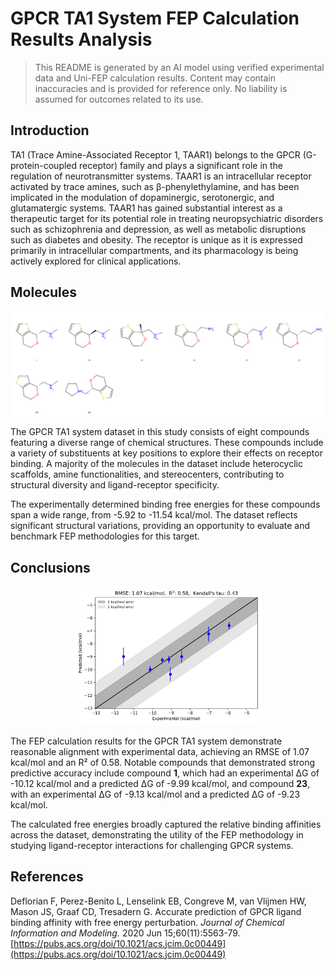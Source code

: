 # GPCR TA1 System FEP Calculation Results Analysis

> This README is generated by an AI model using verified experimental data and Uni-FEP calculation results. Content may contain inaccuracies and is provided for reference only. No liability is assumed for outcomes related to its use.

## Introduction

TA1 (Trace Amine-Associated Receptor 1, TAAR1) belongs to the GPCR (G-protein-coupled receptor) family and plays a significant role in the regulation of neurotransmitter systems. TAAR1 is an intracellular receptor activated by trace amines, such as β-phenylethylamine, and has been implicated in the modulation of dopaminergic, serotonergic, and glutamatergic systems. TAAR1 has gained substantial interest as a therapeutic target for its potential role in treating neuropsychiatric disorders such as schizophrenia and depression, as well as metabolic disruptions such as diabetes and obesity. The receptor is unique as it is expressed primarily in intracellular compartments, and its pharmacology is being actively explored for clinical applications.

## Molecules

![Molecular structures of representative compounds](mol_grid.png)

The GPCR TA1 system dataset in this study consists of eight compounds featuring a diverse range of chemical structures. These compounds include a variety of substituents at key positions to explore their effects on receptor binding. A majority of the molecules in the dataset include heterocyclic scaffolds, amine functionalities, and stereocenters, contributing to structural diversity and ligand-receptor specificity. 

The experimentally determined binding free energies for these compounds span a wide range, from -5.92 to -11.54 kcal/mol. The dataset reflects significant structural variations, providing an opportunity to evaluate and benchmark FEP methodologies for this target.

## Conclusions

<p align="center"><img src="result_dG.png" width="300"></p>

The FEP calculation results for the GPCR TA1 system demonstrate reasonable alignment with experimental data, achieving an RMSE of 1.07 kcal/mol and an R² of 0.58. Notable compounds that demonstrated strong predictive accuracy include compound **1**, which had an experimental ΔG of -10.12 kcal/mol and a predicted ΔG of -9.99 kcal/mol, and compound **23**, with an experimental ΔG of -9.13 kcal/mol and a predicted ΔG of -9.23 kcal/mol. 

The calculated free energies broadly captured the relative binding affinities across the dataset, demonstrating the utility of the FEP methodology in studying ligand-receptor interactions for challenging GPCR systems.

## References

Deflorian F, Perez-Benito L, Lenselink EB, Congreve M, van Vlijmen HW, Mason JS, Graaf CD, Tresadern G. Accurate prediction of GPCR ligand binding affinity with free energy perturbation. *Journal of Chemical Information and Modeling.* 2020 Jun 15;60(11):5563-79. [https://pubs.acs.org/doi/10.1021/acs.jcim.0c00449](https://pubs.acs.org/doi/10.1021/acs.jcim.0c00449) 